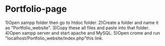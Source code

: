 # Portfolio-page
1)Open xampp folder then go to htdoc folder.
2)Create a folder and name it as "Portfolio_website".
3)Copy these all files and paste into that folder.
4)Open xampp server and start apache and MySQL.
5)Open crome and run "localhost/Portfolio_website/index.php"this link.
